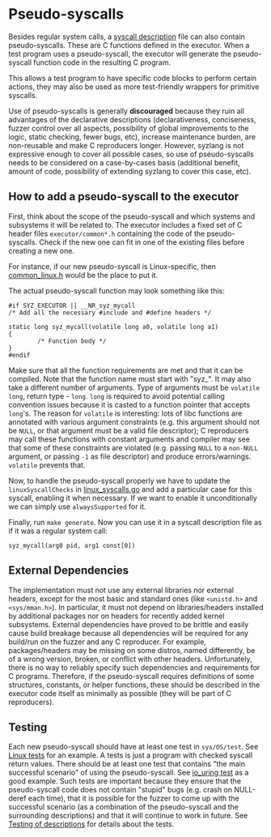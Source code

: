 # Pseudo-syscalls

Besides regular system calls, a [syscall
description](syscall_descriptions.md) file can also contain
pseudo-syscalls. These are C functions defined in the
executor. When a test program uses a pseudo-syscall, the executor
will generate the pseudo-syscall function code in the resulting C program.

This allows a test program to have specific code blocks to perform
certain actions, they may also be used as more test-friendly wrappers
for primitive syscalls.

Use of pseudo-syscalls is generally **discouraged** because they ruin all
advantages of the declarative descriptions (declarativeness, conciseness,
fuzzer control over all aspects, possibility of global improvements to
the logic, static checking, fewer bugs, etc), increase maintenance burden,
are non-reusable and make C reproducers longer. However, syzlang is not
expressive enough to cover all possible cases, so use of pseudo-syscalls
needs to be considered on a case-by-cases basis (additional benefit,
amount of code, possibility of extending syzlang to cover this case, etc).

## How to add a pseudo-syscall to the executor

First, think about the scope of the pseudo-syscall and which systems and
subsystems it will be related to. The executor includes a fixed set of C
header files `executor/common*.h` containing the code of the pseudo-syscalls.
Check if the new one can fit in one of the existing files before creating
a new one.

For instance, if our new pseudo-syscall is Linux-specific, then
[common_linux.h](../executor/common_linux.h) would be the place to put it.

The actual pseudo-syscall function may look something like this:

    #if SYZ_EXECUTOR || __NR_syz_mycall
    /* Add all the necessary #include and #define headers */

    static long syz_mycall(volatile long a0, volatile long a1)
    {
            /* Function body */
    }
    #endif

Make sure that all the function requirements are met and that it can
be compiled. Note that the function name must start with "syz_". It may
also take a different number of arguments. Type of arguments must be
`volatile long`, return type - `long`. `long` is required to avoid
potential calling convention issues because it is casted to a function
pointer that accepts `long`'s. The reason for `volatile` is interesting:
lots of libc functions are annotated with various argument constraints
(e.g. this argument should not be `NULL`, or that argument must be a
valid file descriptor); C reproducers may call these functions with
constant arguments and compiler may see that some of these constraints
are violated (e.g. passing `NULL` to a `non-NULL` argument, or passing
`-1` as file descriptor) and produce errors/warnings. `volatile` prevents
that.

Now, to handle the pseudo-syscall properly we have to update the
`linuxSyscallChecks` in
[linux_syscalls.go](../pkg/vminfo/linux_syscalls.go) and add a particular
case for this syscall, enabling it when necessary. If we want to enable
it unconditionally we can simply use `alwaysSupported` for it.

Finally, run `make generate`. Now you can use it in a syscall
description file as if it was a regular system call:

    syz_mycall(arg0 pid, arg1 const[0])

<div id="dependencies"/>

## External Dependencies

The implementation must not use any external libraries nor external headers,
except for the most basic and standard ones (like `<unistd.h>` and
`<sys/mman.h>`). In particular, it must not depend on libraries/headers
installed by additional packages nor on headers for recently added kernel
subsystems. External dependencies have proved to be brittle and easily cause
build breakage because all dependencies will be required for any build/run on
the fuzzer and any C reproducer. For example, packages/headers may be missing
on some distros, named differently, be of a wrong version, broken, or conflict
with other headers. Unfortunately, there is no way to reliably specify such
dependencies and requirements for C programs. Therefore, if the pseudo-syscall
requires definitions of some structures, constants, or helper functions, these
should be described in the executor code itself as minimally as possible (they
will be part of C reproducers).

## Testing

Each new pseudo-syscall should have at least one test in `sys/OS/test`.
See [Linux tests](/sys/linux/test) for an example. A tests is just a program
with checked syscall return values. There should be at least one test
that contains "the main successful scenario" of using the pseudo-syscall.
See [io_uring test](/sys/linux/test/io_uring) as a good example.
Such tests are important because they ensure that the pseudo-syscall code
does not contain "stupid" bugs (e.g. crash on NULL-deref each time),
that it is possible for the fuzzer to come up with the successful scenario
(as a combination of the pseudo-syscall and the surrounding descriptions)
and that it will continue to work in future.
See [Testing of descriptions](syscall_descriptions.md#testing)
for details about the tests.
